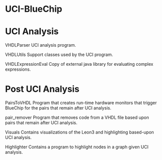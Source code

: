 # UCI-BlueChip


# UCI Analysis

VHDLParser
  UCI analysis program.

VHDLUtils
  Support classes used by the UCI program.
  
VHDLExpressionEval
  Copy of external java library for evaluating complex expressions.
  
# Post UCI Analysis

PairsToVHDL
  Program that creates run-time hardware monitors that trigger BlueChip for the pairs that remain after UCI analysis.

pair_remover
  Program that removes code from a VHDL file based upon pairs that remain after UCI analysis.

Visuals
  Contains visualizations of the Leon3 and highlighting based-upon UCI analysis.
  
Highlighter
  Contains a program to highlight nodes in a graph given UCI analysis.

